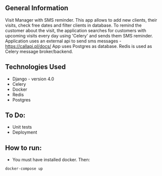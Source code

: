 ## General Information
Visit Manager with SMS reminder. This app allows to add new clients, their visits, 
check free dates and filter clients in database. To remind the customer about the visit,
the application searches for customers with upcoming visits every day using 'Celery'
and sends them SMS reminder. Application uses an external api to send sms messages - https://callapi.pl/docs/
App uses Postgres as database. Redis is used as Celery message broker/backend. 

## Technologies Used
- Django - version 4.0
- Celery
- Docker
- Redis
- Postgres

## To Do:
- Unit tests
- Deployment

## How to run:
- You must have installed docker. Then:
```
docker-compose up
```


